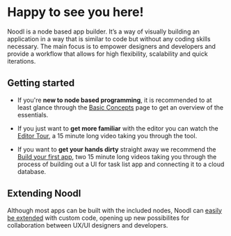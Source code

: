# Happy to see you here!

Noodl is a node based app builder. It’s a way of visually building an application in a way that is similar to code but without any coding skills necessary. The main focus is to empower designers and developers and provide a workflow that allows for high flexibility, scalability and quick iterations.

## Getting started

-   If you're **new to node based programming**, it is recommended to at least glance through the [Basic Concepts](/guides/basic-concepts/) page to get an overview of the essentials.

-   If you just want to **get more familiar** with the editor you can watch the [Editor Tour](/guides/editor-tour/), a 15 minute long video taking you through the tool.

-   If you want to **get your hands dirty** straight away we recommend the [Build your first app](/tutorials/getting-started.md), two 15 minute long videos taking you through the process of building out a UI for task list app and connecting it to a cloud database. 

## Extending Noodl

Although most apps can be built with the included nodes, Noodl can [easily be extended](/extending/README) with custom code, opening up new possibilites for collaboration between UX/UI designers and developers.
